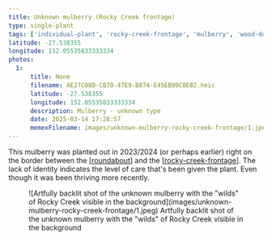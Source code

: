 ```yaml
---
title: Unknown mulberry (Rocky Creek frontage)
type: single-plant
tags: ['individual-plant', 'rocky-creek-frontage', 'mulberry', 'wood-duck-meadows']
latitude: -27.538355
longitude: 152.05535833333334
photos:
  1:
      title: None
      filename: AE27C08D-CB70-47E9-B874-E45EB99C0EB2.heic
      latitude: -27.538355
      longitude: 152.05535833333334
      description: Mulberry - unknown type
      date: 2025-03-14 17:28:57
      memexFilename: images/unknown-mulberry-rocky-creek-frontage/1.jpeg
---
```




This mulberry was planted out in 2023/2024 (or perhaps earlier) right on the border between the [[roundabout]] and the [[rocky-creek-frontage]]. The lack of identity indicates the level of care that's been given the plant. Even though it was been thriving more recently.

<figure markdown>
![Artfully backlit shot of the unknown mulberry with the "wilds" of Rocky Creek visible in the background](images/unknown-mulberry-rocky-creek-frontage/1.jpeg)
<caption>Artfully backlit shot of the unknown mulberry with the "wilds" of Rocky Creek visible in the background</caption>
</figure>


[//begin]: # "Autogenerated link references for markdown compatibility"
[roundabout]: ../roundabout "Roundabout"
[rocky-creek-frontage]: ../rocky-creek-frontage "Rocky Creek Frontage"
[//end]: # "Autogenerated link references"